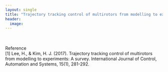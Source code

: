 ```yaml
---
layout: single
title: "Trajectory tracking control of multirotors from modelling to experiments: A survey "
header:
  image: 
---
```



<br>
<br>
Reference<br>
[1] Lee, H., & Kim, H. J. (2017). Trajectory tracking control of multirotors from modelling to experiments: A survey. International Journal of Control, Automation and Systems, 15(1), 281-292.

